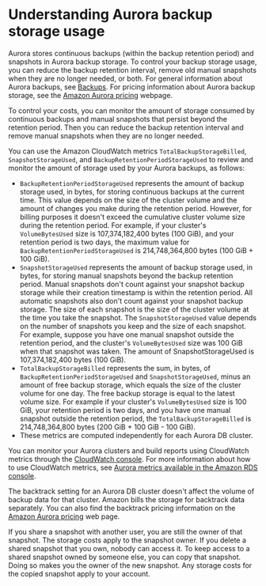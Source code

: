 # Understanding Aurora backup storage usage<a name="aurora-storage-backup"></a>

 Aurora stores continuous backups \(within the backup retention period\) and snapshots in Aurora backup storage\. To control your backup storage usage, you can reduce the backup retention interval, remove old manual snapshots when they are no longer needed, or both\. For general information about Aurora backups, see [Backups](Aurora.Managing.Backups.md#Aurora.Managing.Backups.Backup)\. For pricing information about Aurora backup storage, see the [Amazon Aurora pricing](https://aws.amazon.com/rds/aurora/pricing) webpage\. 

 To control your costs, you can monitor the amount of storage consumed by continuous backups and manual snapshots that persist beyond the retention period\. Then you can reduce the backup retention interval and remove manual snapshots when they are no longer needed\. 

 You can use the Amazon CloudWatch metrics `TotalBackupStorageBilled`, `SnapshotStorageUsed`, and `BackupRetentionPeriodStorageUsed` to review and monitor the amount of storage used by your Aurora backups, as follows: 
+ `BackupRetentionPeriodStorageUsed` represents the amount of backup storage used, in bytes, for storing continuous backups at the current time\. This value depends on the size of the cluster volume and the amount of changes you make during the retention period\. However, for billing purposes it doesn't exceed the cumulative cluster volume size during the retention period\. For example, if your cluster's `VolumeBytesUsed` size is 107,374,182,400 bytes \(100 GiB\), and your retention period is two days, the maximum value for `BackupRetentionPeriodStorageUsed` is 214,748,364,800 bytes \(100 GiB \+ 100 GiB\)\.
+ `SnapshotStorageUsed` represents the amount of backup storage used, in bytes, for storing manual snapshots beyond the backup retention period\. Manual snapshots don't count against your snapshot backup storage while their creation timestamp is within the retention period\. All automatic snapshots also don't count against your snapshot backup storage\. The size of each snapshot is the size of the cluster volume at the time you take the snapshot\. The `SnapshotStorageUsed` value depends on the number of snapshots you keep and the size of each snapshot\. For example, suppose you have one manual snapshot outside the retention period, and the cluster's `VolumeBytesUsed` size was 100 GiB when that snapshot was taken\. The amount of SnapshotStorageUsed is 107,374,182,400 bytes \(100 GiB\)\.
+ `TotalBackupStorageBilled` represents the sum, in bytes, of `BackupRetentionPeriodStorageUsed` and `SnapshotStorageUsed`, minus an amount of free backup storage, which equals the size of the cluster volume for one day\. The free backup storage is equal to the latest volume size\. For example if your cluster's `VolumeBytesUsed` size is 100 GiB, your retention period is two days, and you have one manual snapshot outside the retention period, the `TotalBackupStorageBilled` is 214,748,364,800 bytes \(200 GiB \+ 100 GiB \- 100 GiB\)\.
+ These metrics are computed independently for each Aurora DB cluster\.

 You can monitor your Aurora clusters and build reports using CloudWatch metrics through the [CloudWatch console](https://console.aws.amazon.com/cloudwatch/ )\. For more information about how to use CloudWatch metrics, see [Aurora metrics available in the Amazon RDS console](Aurora.Monitoring.md#Aurora.Monitoring.Metrics.RDSAvailability)\. 

 The backtrack setting for an Aurora DB cluster doesn't affect the volume of backup data for that cluster\. Amazon bills the storage for backtrack data separately\. You can also find the backtrack pricing information on the [Amazon Aurora pricing](https://aws.amazon.com/rds/aurora/pricing) web page\. 

 If you share a snapshot with another user, you are still the owner of that snapshot\. The storage costs apply to the snapshot owner\. If you delete a shared snapshot that you own, nobody can access it\. To keep access to a shared snapshot owned by someone else, you can copy that snapshot\. Doing so makes you the owner of the new snapshot\. Any storage costs for the copied snapshot apply to your account\. 